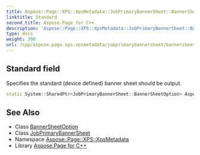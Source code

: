 ```yaml
---
title: Aspose::Page::XPS::XpsMetadata::JobPrimaryBannerSheet::BannerSheetOption::Standard field
linktitle: Standard
second_title: Aspose.Page for C++
description: 'Aspose::Page::XPS::XpsMetadata::JobPrimaryBannerSheet::BannerSheetOption::Standard field. Specifies the standard (device defined) banner sheet should be output in C++.'
type: docs
weight: 300
url: /cpp/aspose.page.xps.xpsmetadata/jobprimarybannersheet/bannersheetoption/standard/
---
```

## Standard field


Specifies the standard (device defined) banner sheet should be output.

```cpp
static System::SharedPtr<JobPrimaryBannerSheet::BannerSheetOption> Aspose::Page::XPS::XpsMetadata::JobPrimaryBannerSheet::BannerSheetOption::Standard
```

## See Also

* Class [BannerSheetOption](../)
* Class [JobPrimaryBannerSheet](../../)
* Namespace [Aspose::Page::XPS::XpsMetadata](../../../)
* Library [Aspose.Page for C++](../../../../)

